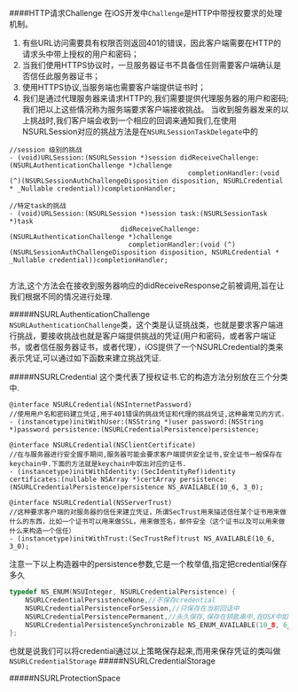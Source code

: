 ####HTTP请求Challenge
在iOS开发中`Challenge`是HTTP中带授权要求的处理机制。
1. 有些URL访问需要具有权限否则返回401的错误，因此客户端需要在HTTP的请求头中带上授权的用户和密码；
2. 当我们使用HTTPS协议时，一旦服务器证书不具备信任则需要客户端确认是否信任此服务器证书；
3. 使用HTTPS协议,当服务端也需要客户端提供证书时；
4. 我们是通过代理服务器来请求HTTP的,我们需要提供代理服务器的用户和密码;
我们把以上这些情况称为服务端要求客户端接收挑战。
当收到服务器发来的以上挑战时,我们客户端会收到一个相应的回调来通知我们,在使用NSURLSession对应的挑战方法是在`NSURLSessionTaskDelegate`中的
```
//session 级别的挑战
- (void)URLSession:(NSURLSession *)session didReceiveChallenge:(NSURLAuthenticationChallenge *)challenge
                                             completionHandler:(void (^)(NSURLSessionAuthChallengeDisposition disposition, NSURLCredential * _Nullable credential))completionHandler;
```

```
//特定task的挑战
- (void)URLSession:(NSURLSession *)session task:(NSURLSessionTask *)task
                            didReceiveChallenge:(NSURLAuthenticationChallenge *)challenge 
                              completionHandler:(void (^)(NSURLSessionAuthChallengeDisposition disposition, NSURLCredential * _Nullable credential))completionHandler;
                              
```
方法,这个方法会在接收到服务器响应的didReceiveResponse之前被调用,旨在让我们根据不同的情况进行处理.
   
#####NSURLAuthenticationChallenge                                                      
`NSURLAuthenticationChallenge`类，这个类是认证挑战类，也就是要求客户端进行挑战，要接收挑战也就是客户端提供挑战的凭证(用户和密码，或者客户端证书，或者信任服务器证书，或者代理），iOS提供了一个NSURLCredential的类来表示凭证,可以通过如下函数来建立挑战凭证.

#####NSURLCredential
这个类代表了授权证书.它的构造方法分别放在三个分类中.
```
@interface NSURLCredential(NSInternetPassword)
//使用用户名和密码建立凭证,用于401错误的挑战凭证和代理的挑战凭证,这种最常见的方式.
- (instancetype)initWithUser:(NSString *)user password:(NSString *)password persistence:(NSURLCredentialPersistence)persistence;
```
```
@interface NSURLCredential(NSClientCertificate)
//在与服务器进行安全握手期间,服务器可能会要求客户端提供安全证书,安全证书一般保存在keychain中.下面的方法就是keychain中取出对应的证书.
- (instancetype)initWithIdentity:(SecIdentityRef)identity certificates:(nullable NSArray *)certArray persistence:(NSURLCredentialPersistence)persistence NS_AVAILABLE(10_6, 3_0);
```
```
@interface NSURLCredential(NSServerTrust)
//这种要求客户端的对服务器的信任来建立凭证，所谓SecTrust用来描述信任某个证书用来做什么的东西，比如一个证书可以用来做SSL，用来做签名，邮件安全（这个证书以及可以用来做什么来构造一个信任）
- (instancetype)initWithTrust:(SecTrustRef)trust NS_AVAILABLE(10_6, 3_0);
```
注意一下以上构造器中的persistence参数,它是一个枚举值,指定把credential保存多久
```c
typedef NS_ENUM(NSUInteger, NSURLCredentialPersistence) {
    NSURLCredentialPersistenceNone,//不保存credential
    NSURLCredentialPersistenceForSession,//只保存在当前回话中
    NSURLCredentialPersistencePermanent,//永久保存,保存在钥匙串中,在OSX中如果用户允许的话是可以访问到所有app保存的credential,但是在iOS中只可以访问到本app的credential.
    NSURLCredentialPersistenceSynchronizable NS_ENUM_AVAILABLE(10_8, 6_0)//永久保存,会被同步到iColud中,在同一个appId下不同设备都可访问
};
```
也就是说我们可以将credential通过以上策略保存起来,而用来保存凭证的类叫做`NSURLCredentialStorage`
#####NSURLCredentialStorage

#####NSURLProtectionSpace
